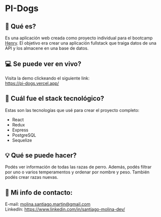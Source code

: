 # PI-Dogs
 
## 🤔 Qué es?
Es una aplicación web creada como proyecto individual para el bootcamp <a href="https://soyhenry.com/">Henry</a>. El objetivo era crear una aplicación fullstack que traiga datos de una API y los almacene en una base de datos.
 
## 💻 Se puede ver en vivo?
Visita la demo clickeando el siguiente link:\
https://pi-dogs.vercel.app/
 
## 🧱 Cuál fue el stack tecnológico? 
Estas son las tecnologías que usé para crear el proyecto completo:
- React
- Redux
- Express
- PostgreSQL
- Sequelize
 
## 💡 Qué se puede hacer?
Podés ver información de todas las razas de perro. Además, podés filtrar por uno o varios temperamentos y ordenar por nombre y peso. También podés crear razas nuevas.
 
## 💬 Mi info de contacto:
E-mail: molina.santiago.martin@gmail.com\
LinkedIn: https://www.linkedin.com/in/santiago-molina-dev/

